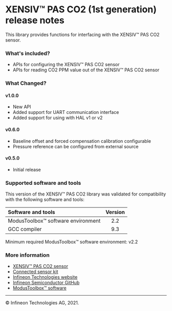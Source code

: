 # XENSIV™ PAS CO2 (1st generation) release notes
This library provides functions for interfacing with the XENSIV™ PAS CO2 sensor.

### What's included?
* APIs for configuring the XENSIV™ PAS CO2 sensor
* APIs for reading CO2 PPM value out of the XENSIV™ PAS CO2 sensor

### What Changed?
#### v1.0.0
* New API
* Added support for UART communication interface
* Added support for using with HAL v1 or v2
#### v0.6.0
* Baseline offset and forced compensation calibration configurable
* Pressure reference can be configured from external source
#### v0.5.0
* Initial release

### Supported software and tools
This version of the XENSIV™ PAS CO2 library was validated for compatibility with the following software and tools:

| Software and tools                         | Version |
| :---                                       | :----:  |
| ModusToolbox&trade; software environment   | 2.2     |
| GCC compiler                               | 9.3     |

Minimum required ModusToolbox&trade; software environment: v2.2

### More information

- [XENSIV™ PAS CO2 sensor](https://www.infineon.com/cms/en/product/sensor/co2-sensors/)
- [Connected sensor kit](https://www.infineon.com/connectedsensorkit)
- [Infineon Technologies website](https://www.infineon.com)
- [Infineon Semiconductor GitHub](https://github.com/infineon)
- [ModusToolbox&trade; software](https://www.cypress.com/products/modustoolbox-software-environment)

---

© Infineon Technologies AG, 2021.
